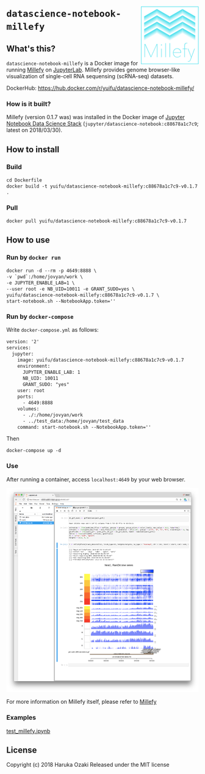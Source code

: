 # <img src="assets/logo.svg" width="30%" align="right" /> `datascience-notebook-millefy`
## What's this?
`datascience-notebook-millefy` is a Docker image for running [Millefy](https://github.com/yuifu/millefy) on [JupyterLab](https://github.com/jupyterlab/jupyterlab). Millefy provides genome browser-like visualization of single-cell RNA sequensing (scRNA-seq) datasets.

DockerHub: https://hub.docker.com/r/yuifu/datascience-notebook-millefy/



### How is it built?

Millefy (version 0.1.7 was) was installed in the Docker image of [Jupyter Notebook Data Science Stack](https://github.com/jupyter/docker-stacks/tree/master/datascience-notebook) (`jupyter/datascience-notebook:c88678a1c7c9`; latest on 2018/03/30).


## How to install

### Build

```
cd Dockerfile
docker build -t yuifu/datascience-notebook-millefy:c88678a1c7c9-v0.1.7 .
```

### Pull

```
docker pull yuifu/datascience-notebook-millefy:c88678a1c7c9-v0.1.7
```

## How to use

### Run by `docker run`

```
docker run -d --rm -p 4649:8888 \
-v `pwd`:/home/jovyan/work \
-e JUPYTER_ENABLE_LAB=1 \
--user root -e NB_UID=10011 -e GRANT_SUDO=yes \
yuifu/datascience-notebook-millefy:c88678a1c7c9-v0.1.7 \
start-notebook.sh --NotebookApp.token=''
```

### Run by `docker-compose`

Write `docker-compose.yml` as follows:

```
version: '2'
services:
  jupyter:
    image: yuifu/datascience-notebook-millefy:c88678a1c7c9-v0.1.7
    environment:
      JUPYTER_ENABLE_LAB: 1
      NB_UID: 10011
      GRANT_SUDO: "yes"
    user: root
    ports:
      - 4649:8888
    volumes:
      - ./:/home/jovyan/work
      - ../test_data:/home/jovyan/test_data
    command: start-notebook.sh --NotebookApp.token=''
```

Then

```
docker-compose up -d
```


### Use

After running a container, access `localhost:4649` by your web browser.

![](assets/README-42158.png)

For more information on Millefy itself, please refer to [Millefy](https://github.com/yuifu/millefy)


### Examples
[test_millefy.ipynb](https://github.com/yuifu/datascience-notebook-millefy/blob/master/examples/test_millefy.ipynb)


## License

Copyright (c) 2018 Haruka Ozaki Released under the MIT license
